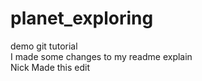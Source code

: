 # planet_exploring  
demo git tutorial  
I made some changes to my readme explain  
Nick Made this edit
